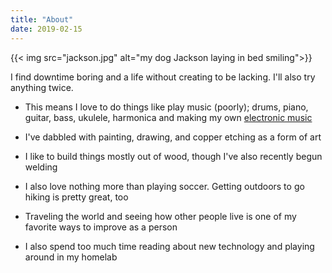 ```yaml
---
title: "About"
date: 2019-02-15
---
```


{{< img src="jackson.jpg" alt="my dog Jackson laying in bed smiling">}}

I find downtime boring and a life without creating to be lacking. I'll also try anything twice. 

+ This means I love to do things like play music (poorly); drums, piano, guitar, bass, ukulele, harmonica and making my own [electronic music](https://soundcloud.com/soehlert)

+ I've dabbled with painting, drawing, and copper etching as a form of art

+ I like to build things mostly out of wood, though I've also recently begun welding

+ I also love nothing more than playing soccer. Getting outdoors to go hiking is pretty great, too

+ Traveling the world and seeing how other people live is one of my favorite ways to improve as a person

+ I also spend too much time reading about new technology and playing around in my homelab
